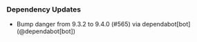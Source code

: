 ### Dependency Updates
* Bump danger from 9.3.2 to 9.4.0 (#565) via dependabot[bot] (@dependabot[bot])
